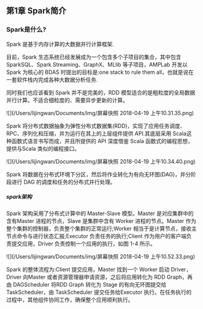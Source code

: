 ## 第1章 Spark简介

### Spark是什么?

Spark 是基于内存计算的大数据并行计算框架.

目前，Spark 生态系统已经发展成为一个包含多个子项目的集合，其中包含 SparkSQL、Spark Streaming、GraphX、MLlib 等子项目，AMPLab 开发以 Spark 为核心的 BDAS 时提出的目标是:one stack to rule them all，也就是说在一套软件栈内完成各种大数据分析任务.

同时我们也应该看到 Spark 并不是完美的，RDD 模型适合的是粗粒度的全局数据并行计算。不适合细粒度的、需要异步更新的计算。

![](/Users/lijingwan/Documents/img/屏幕快照 2018-04-19 上午10.31.35.png)

Spark 将分布式数据抽象为弹性分布式数据集(RDD)，实现了应用任务调度、RPC、序列化和压缩，并为运行在其上的上层组件提供 API.其底层采用 Scala这种函数式语言书写而成，并且所提供的 API 深度借鉴 Scala 函数式的编程思想，提供与Scala 类似的编程接口。

![](/Users/lijingwan/Documents/img/屏幕快照 2018-04-19 上午10.34.40.png)

Spark 将数据在分布式环境下分区，然后将作业转化为有向无环图(DAG)，并分阶段进行 DAG 的调度和任务的分布式并行处理。

##### spark架构

Spark 架构采用了分布式计算中的 Master-Slave 模型。Master 是对应集群中的含有Master 进程的节点，Slave 是集群中含有 Worker 进程的节点。Master 作为整个集群的控制器，负责整个集群的正常运行;Worker 相当于是计算节点，接收主节点命令与进行状态汇报;Executor 负责任务的执行;Client 作为用户的客户端负责提交应用，Driver 负责控制一个应用的执行，如图 1-4 所示。

![](/Users/lijingwan/Documents/img/屏幕快照 2018-04-19 上午10.52.33.png)


Spark 的整体流程为:Client 提交应用，Master 找到一个 Worker 启动 Driver，Driver 向Master 或者资源管理器申请资源，之后将应用转化为 RDD Graph，再由 DAGScheduler 将RDD Graph 转化为 Stage 的有向无环图提交给 TaskScheduler，由 TaskScheduler 提交任务给Executor 执行。在任务执行的过程中，其他组件协同工作，确保整个应用顺利执行。


​				
​			
​		
​	
​		
​	
​	
​		
​	



​		
​	


​			
​		
​					


​			
​		
​	